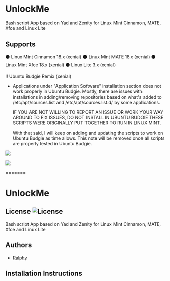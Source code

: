 # UnlockMe
Bash script App based on Yad and Zenity for Linux Mint Cinnamon, MATE, Xfce and Linux Lite

## Supports

⚫ Linux Mint Cinnamon 18.x (xenial)
⚫ Linux Mint MATE 18.x (xenial)
⚫ Linux Mint Xfce 18.x (xenial)
⚫ Linux Lite 3.x (xenial)

!! Ubuntu Budgie Remix (xenial)
 - Applications under "Application Software" installation section does not work properly in Ubuntu Budgie.
   Mostly, there are issues with installations in adding/removing repositories based on what's added to
   /etc/apt/sources.list and /etc/apt/sources.list.d/ by some applications.

   IF YOU ARE NOT WILLING TO REPORT AN ISSUE OR WORK YOUR WAY AROUND TO FIX ISSUES, DO NOT INSTALL IN UBUNTU BUDGIE
   THESE SCRIPTS WERE ORIGINALLY PUT TOGETHER TO RUN IN LINUX MINT.

   With that said, I will keep on adding and updating the scripts to work on Ubuntu Budgie as time allows.
   This note will be removed once all scripts are properly tested in Ubuntu Budgie. 


![](https://i.imgur.com/pg69J8n.png)

![](https://i.imgur.com/0BP6DL1.png)

=======
# UnlockMe
## License ![License](https://img.shields.io/badge/license-GPLv2-green.svg)
Bash script App based on Yad and Zenity for Linux Mint Cinnamon, MATE, Xfce and Linux Lite

## Authors
- [Ralphy](https://github.com/ralphys)

## Installation Instructions
